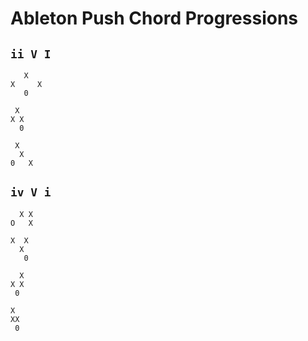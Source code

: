 # Ableton Push Chord Progressions

## `ii V I`

```
   X
X     X
   0

 X
X X
  0

 X
  X
0   X
```

## `iv V i`

```
  X X
O   X

X  X
  X
   0

  X
X X
 0

X
XX
 0
```
